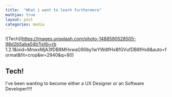 ```yaml
---
title:  "What i want to learh furthermore"
mathjax: true
layout: post
categories: media
---
```


![Tech](https://images.unsplash.com/photo-1488590528505-98d2b5aba04b?ixlib=rb 1.2.1&ixid=MnwxMjA3fDB8MHxwaG90by1wYWdlfHx8fGVufDB8fHx8&auto=format&fit=crop&w=2940&q=80)


## Tech!

I've been wanting to become either a UX Designer or an Software Developer!!!!

